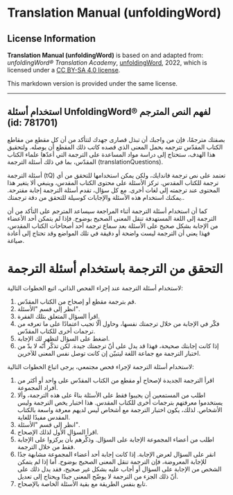 # Translation Manual (unfoldingWord)

## License Information

**Translation Manual (unfoldingWord)** is based on and adapted from: _unfoldingWord® Translation Academy_, [unfoldingWord](https://unfoldingword.org/utw), 2022, which is licensed under a [CC BY-SA 4.0 license](https://creativecommons.org/licenses/by-sa/4.0/legalcode.en).

This markdown version is provided under the same license.



--------------------------------

## استخدام أسئلة UnfoldingWord® لفهم النص المترجم (id: 781701)

بصفتك مترجمًا، فإن من واجبك أن تبذل قصارى جهدك لتتأكد من أن كل مقطع من مقاطع الكتاب المقدّس تترجمه يحمل المعنى الذي قصده كاتب ذلك المقطع أن يوصله. ولتحقيق هذا الهدف، ستحتاج إلى دراسة مواد المساعدة على الترجمة التي أعدّها علماء الكتاب المقدّس، بما في ذلك أسئلة الترجمة (translationQuestions).

أسئلة الترجمة (tQ) تعتمد على نص ترجمة فاندايك، ولكن يمكن استخدامها للتحقق من أي ترجمة للكتاب المقدس. تركز الأسئلة على محتوى الكتاب المقدس، وينبغي ألا يتغير هذا المحتوى عند ترجمته إلى لغات أخرى. مع كل سؤال، تقدم أسئلة الترجمة إجابة مقترحة. يمكنك استخدام هذه الأسئلة والإجابات كوسيلة للتحقق من دقة ترجمتك..

كما أن استخدام أسئلة الترجمة أثناء المراجعة سيساعد المترجم على التأكد من أن الترجمة إلى اللغة المستهدفة تنقل المعنى الصحيح بوضوح. فإذا لم يتمكن أحد الأعضاء من الإجابة بشكل صحيح على الأسئلة بعد سماع ترجمة أحد أصحاحات الكتاب المقدس، فهذا يعني أن الترجمة ليست واضحة أو دقيقة في تلك المواضع وقد تحتاج إلى أعادة صياغة.

التحقق من الترجمة باستخدام أسئلة الترجمة
========================================

لاستخدام أسئلة الترجمة عند إجراء الفحص الذاتي، اتبع الخطوات التالية:

1. قم بترجمة مقطع أو إصحاح من الكتاب المقدّس.
2. انظر إلى قسم "الأسئلة".
3. اقرأ السؤال المتعلق بتلك الفقرة.
4. فكّر في الإجابة من خلال ترجمتك نفسها، وحاول ألّا تجيب اعتمادًا على ما تعرفه من ترجمات أخرى للكتاب المقدّس.
5. اضغط على السؤال لتظهر لك الإجابة.
6. إذا كانت إجابتك صحيحة، فهذا قد يدل على أنّ ترجمتك جيدة. لكن تذكّر أنّه لا بدّ من اختبار الترجمة مع جماعة اللغة ليتبيّن إن كانت توصل نفس المعنى للآخرين.

لاستخدام أسئلة الترجمة لإجراء فحص مجتمعي، يرجى اتباع الخطوات التالية:

1. اقرأ الترجمة الجديدة لإصحاح أو مقطع من الكتاب المقدّس على واحد أو أكثر من أفراد المجموعة.
2. اطلب من المستمعين أن يجيبوا فقط على الأسئلة بناءً على هذه الترجمة، وألا يستخدموا معرفتهم بترجمات أخرى للكتاب المقدس. هذا اختبار يخص الترجمة وليس الأشخاص. لذلك، يكون اختبار الترجمة مع أشخاص ليس لديهم معرفة واسعة بالكتاب المقدس مفيدًا للغاية.
3. انظر إلى قسم "الأسئلة".
4. اقرأ السؤال الأول لذلك الإصحاح.
5. اطلب من أعضاء المجموعة الإجابة على السؤال. وذكِّرهم بأن يركزوا على الإجابة فقط من خلال الترجمة.
6. انقر على السؤال لعرض الإجابة. إذا كانت إجابة أحد أعضاء المجموعة مشابهة جدًا للإجابة المعروضة، فإن الترجمة تنقل المعنى الصحيح بوضوح. أما إذا لم يتمكن الشخص من الإجابة على السؤال أو أجاب عليه بشكل غير صحيح، فقد يدل ذلك على أنّ ذلك الجزء من الترجمة لا يوضّح المعنى جيدًا ويحتاج إلى تعديل.
7. تابع بنفس الطريقة مع بقية الأسئلة الخاصة بالإصحاح.


